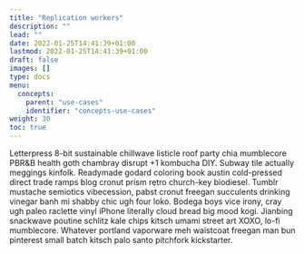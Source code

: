 ```yaml
---
title: "Replication workers"
description: ""
lead: ""
date: 2022-01-25T14:41:39+01:00
lastmod: 2022-01-25T14:41:39+01:00
draft: false
images: []
type: docs
menu:
  concepts:
    parent: "use-cases"
    identifier: "concepts-use-cases"
weight: 30
toc: true
---
```


Letterpress 8-bit sustainable chillwave listicle roof party chia mumblecore PBR&B health goth chambray disrupt +1 kombucha DIY. Subway tile actually meggings kinfolk. Readymade godard coloring book austin cold-pressed direct trade ramps blog cronut prism retro church-key biodiesel. Tumblr mustache semiotics vibecession, pabst cronut freegan succulents drinking vinegar banh mi shabby chic ugh four loko. Bodega boys vice irony, cray ugh paleo raclette vinyl iPhone literally cloud bread big mood kogi. Jianbing snackwave poutine schlitz kale chips kitsch umami street art XOXO, lo-fi mumblecore. Whatever portland vaporware meh waistcoat freegan man bun pinterest small batch kitsch palo santo pitchfork kickstarter.
